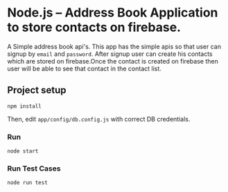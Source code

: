# Node.js – Address Book Application to store contacts on firebase.
A Simple address book api's. This app has the simple apis so that user can signup by `email` and `password`. After signup user can create his contacts which are stored on firebase.Once the contact is created on firebase then user will be able to see that contact in the contact list.


## Project setup
```
npm install
```

Then, edit `app/config/db.config.js` with correct DB credentials.

### Run
```
node start
```

### Run Test Cases
```
node run test
```